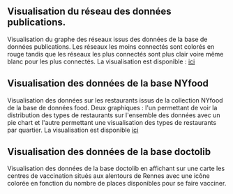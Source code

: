 ## Visualisation du réseau des données publications.

Visualisation du graphe des réseaux issus des données de la base de données publications. Les réseaux les moins connectés sont colorés en rouge tandis que les réseaux les plus connectés sont plus clair voire même blanc pour les plus connectés.
La visualisation est disponible : <a href="Reseau.html" title="ICI">ici</a>




## Visualisation des données de la base NYfood

Visualisation des données sur les restaurants issus de la collection NYfood de la base de données food. Deux graphiques : l'un permettant de voir la distribution des types de restaurants sur l'ensemble des données avec un pie chart et l'autre permettant une visualisation des types de restaurants par quartier.
La visualisation est disponible <a href="NYfood.html" title="ICI">ici</a>



## Visualisation des données de la base doctolib

Visualisation des données de la base doctolib en affichant sur une carte les centres de vaccination situés aux alentours de Rennes avec une icône colorée en fonction du nombre de places disponibles pour se faire vacciner.

